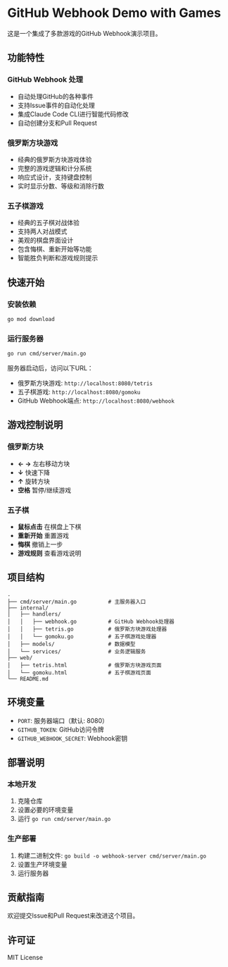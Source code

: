# GitHub Webhook Demo with Games

这是一个集成了多款游戏的GitHub Webhook演示项目。

## 功能特性

### GitHub Webhook 处理
- 自动处理GitHub的各种事件
- 支持Issue事件的自动化处理
- 集成Claude Code CLI进行智能代码修改
- 自动创建分支和Pull Request

### 俄罗斯方块游戏
- 经典的俄罗斯方块游戏体验
- 完整的游戏逻辑和计分系统
- 响应式设计，支持键盘控制
- 实时显示分数、等级和消除行数

### 五子棋游戏
- 经典的五子棋对战体验
- 支持两人对战模式
- 美观的棋盘界面设计
- 包含悔棋、重新开始等功能
- 智能胜负判断和游戏规则提示

## 快速开始

### 安装依赖
```bash
go mod download
```

### 运行服务器
```bash
go run cmd/server/main.go
```

服务器启动后，访问以下URL：
- 俄罗斯方块游戏: `http://localhost:8080/tetris`
- 五子棋游戏: `http://localhost:8080/gomoku`
- GitHub Webhook端点: `http://localhost:8080/webhook`

## 游戏控制说明

### 俄罗斯方块
- **← →** 左右移动方块
- **↓** 快速下降
- **↑** 旋转方块
- **空格** 暂停/继续游戏

### 五子棋
- **鼠标点击** 在棋盘上下棋
- **重新开始** 重置游戏
- **悔棋** 撤销上一步
- **游戏规则** 查看游戏说明

## 项目结构

```
.
├── cmd/server/main.go          # 主服务器入口
├── internal/
│   ├── handlers/
│   │   ├── webhook.go          # GitHub Webhook处理器
│   │   ├── tetris.go           # 俄罗斯方块游戏处理器
│   │   └── gomoku.go           # 五子棋游戏处理器
│   ├── models/                 # 数据模型
│   └── services/               # 业务逻辑服务
├── web/
│   ├── tetris.html             # 俄罗斯方块游戏页面
│   └── gomoku.html             # 五子棋游戏页面
└── README.md
```

## 环境变量

- `PORT`: 服务器端口（默认: 8080）
- `GITHUB_TOKEN`: GitHub访问令牌
- `GITHUB_WEBHOOK_SECRET`: Webhook密钥

## 部署说明

### 本地开发
1. 克隆仓库
2. 设置必要的环境变量
3. 运行 `go run cmd/server/main.go`

### 生产部署
1. 构建二进制文件: `go build -o webhook-server cmd/server/main.go`
2. 设置生产环境变量
3. 运行服务器

## 贡献指南

欢迎提交Issue和Pull Request来改进这个项目。

## 许可证

MIT License